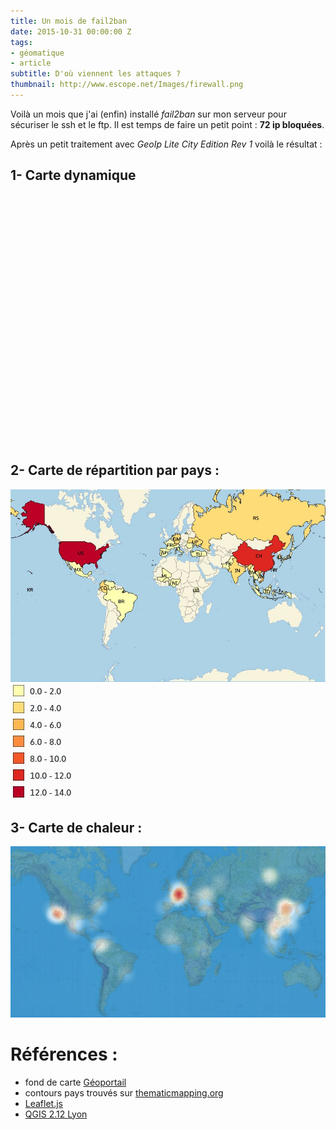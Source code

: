 ```yaml
---
title: Un mois de fail2ban
date: 2015-10-31 00:00:00 Z
tags:
- géomatique
- article
subtitle: D'où viennent les attaques ?
thumbnail: http://www.escope.net/Images/firewall.png
---
```


Voilà un mois que j'ai (enfin) installé *fail2ban* sur mon serveur pour sécuriser le ssh et le ftp. Il est temps de faire un petit point : **72 ip bloquées**.

Après un petit traitement avec *GeoIp Lite City Edition Rev 1* voilà le résultat :

1- Carte dynamique
------------------

<div id="map" style="height: 400px"></div>

<script src="/public/js/jquery.min.js"></script>
<script src="/public/js/leaflet-0.7.7.js"></script>
<script src="/public/js/leaflet.markercluster-src.js"></script>
<script src='https://api.mapbox.com/mapbox.js/plugins/leaflet-fullscreen/v1.0.1/Leaflet.fullscreen.min.js'></script>


<script type="text/javascript">
	window.onload = function(){
		$('head').append('<link rel="stylesheet" type="text/css" href="/public/css/leaflet.css">');
		$('head').append('<link rel="stylesheet" type="text/css" href="/public/css/MarkerCluster.css">');
		$('head').append('<link rel="stylesheet" type="text/css" href="/public/css/MarkerCluster.Default.css">');
		$('head').append("<link href='https://api.mapbox.com/mapbox.js/plugins/leaflet-fullscreen/v1.0.1/leaflet.fullscreen.css' rel='stylesheet' />");

	
		var map = L.map('map').setView([0,0], 1);


		L.tileLayer(window.location.protocol+'//wxs.ign.fr/q9zuax52wm45kvk0bro186p8/wmts?service=WMTS&request=GetTile&version=1.0.0&layer={id}&style=normal&tilematrixSet=PM&format=image%2Fjpeg&height=256&width=256&tilematrix={z}&tilerow={y}&tilecol={x}', {
			maxZoom: 8,
			minZoom: 1,
			attribution: '<a href="http://www.ign.fr">IGN</a>',
			id: 'GEOGRAPHICALGRIDSYSTEMS.MAPS.OVERVIEW'
		}).addTo(map);


		

		$.get("/public/data/fail2ban.geojson",function(data){
			var markers = L.markerClusterGroup();
			markers.addLayer(L.geoJson(data, {
    			style: function (feature) {
        			return {color: feature.properties.color};
    			},
    			onEachFeature: function (feature, layer) {
        			layer.bindPopup("<b>"+feature.properties.field_1+"</b><br>Country: "+feature.properties.field_2+"<br>Sub.: "+feature.properties.field_3+"<br>City: "+feature.properties.field_4);
    			}
			}));
			map.addLayer(markers);
		})
		
	}
</script>


2- Carte de répartition par pays :
----------------------------------

<div class="row">
	<img src="/public/img/fail2ban-country.jpeg" class="col-md-9">
	<div class="col-md-3"><img src="/public/img/fail3ban-country-legend.jpeg"></div>
</div>


3- Carte de chaleur :
---------------------

![](/public/img/post-fail2ban.jpg)


Références :
============

- fond de carte [Géoportail](http://www.geoportail.gouv.fr)
- contours pays trouvés sur [thematicmapping.org](http://thematicmapping.org/downloads/world_borders.php)
- [Leaflet.js](http://leafletjs.com/)
- [QGIS 2.12 Lyon](http://qgis.org/fr/site/)
